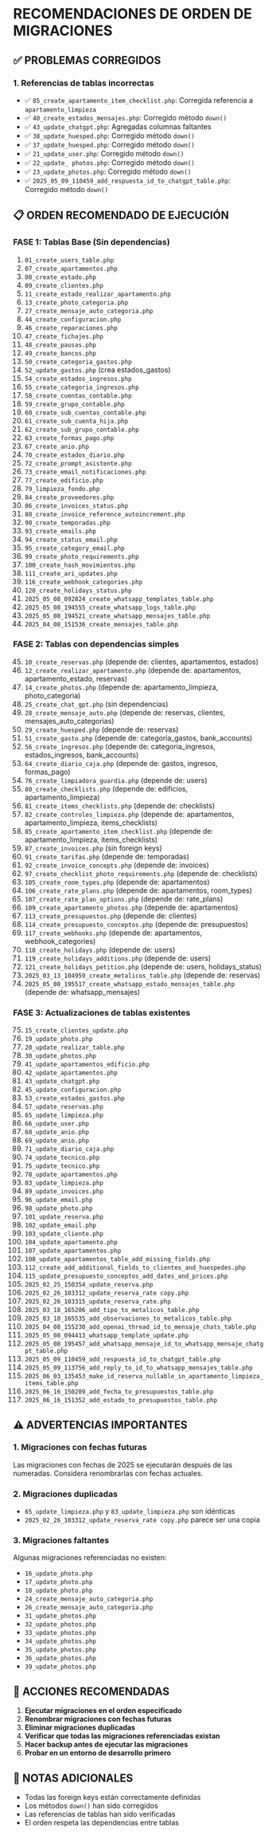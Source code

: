 # RECOMENDACIONES DE ORDEN DE MIGRACIONES

## ✅ PROBLEMAS CORREGIDOS

### 1. Referencias de tablas incorrectas
- ✅ `85_create_apartamento_item_checklist.php`: Corregida referencia a `apartamento_limpieza`
- ✅ `40_create_estados_mensajes.php`: Corregido método `down()`
- ✅ `43_update_chatgpt.php`: Agregadas columnas faltantes
- ✅ `38_update_huesped.php`: Corregido método `down()`
- ✅ `37_update_huesped.php`: Corregido método `down()`
- ✅ `21_update_user.php`: Corregido método `down()`
- ✅ `22_update_ photos.php`: Corregido método `down()`
- ✅ `23_update_photos.php`: Corregido método `down()`
- ✅ `2025_05_09_110459_add_respuesta_id_to_chatgpt_table.php`: Corregido método `down()`

## 📋 ORDEN RECOMENDADO DE EJECUCIÓN

### FASE 1: Tablas Base (Sin dependencias)
1. `01_create_users_table.php`
2. `07_create_apartamentos.php`
3. `08_create_estado.php`
4. `09_create_clientes.php`
5. `11_create_estado_realizar_apartamento.php`
6. `13_create_photo_categoria.php`
7. `27_create_mensaje_auto_categoria.php`
8. `44_create_configuracion.php`
9. `46_create_reparaciones.php`
10. `47_create_fichajes.php`
11. `48_create_pausas.php`
12. `49_create_bancos.php`
13. `50_create_categoria_gastos.php`
14. `52_update_gastos.php` (crea estados_gastos)
15. `54_create_estados_ingresos.php`
16. `55_create_categoria_ingresos.php`
17. `58_create_cuentas_contable.php`
18. `59_create_grupo_contable.php`
19. `60_create_sub_cuentas_contable.php`
20. `61_create_sub_cuenta_hija.php`
21. `62_create_sub_grupo_contable.php`
22. `63_create_formas_pago.php`
23. `67_create_anio.php`
24. `70_create_estados_diario.php`
25. `72_create_prompt_asistente.php`
26. `73_create_email_notificaciones.php`
27. `77_create_edificio.php`
28. `79_limpieza_fondo.php`
29. `84_create_proveedores.php`
30. `86_create_invoices_status.php`
31. `88_create_invoice_reference_autoincrement.php`
32. `90_create_temporadas.php`
33. `93_create_emails.php`
34. `94_create_status_email.php`
35. `95_create_category_email.php`
36. `99_create_photo_requirements.php`
37. `100_create_hash_movimientos.php`
38. `111_create_ari_updates.php`
39. `116_create_webhook_categories.php`
40. `120_create_holidays_status.php`
41. `2025_05_08_092824_create_whatsapp_templates_table.php`
42. `2025_05_08_194555_create_whatsapp_logs_table.php`
43. `2025_05_08_194521_create_whatsapp_mensajes_table.php`
44. `2025_04_08_151536_create_mensajes_table.php`

### FASE 2: Tablas con dependencias simples
45. `10_create_reservas.php` (depende de: clientes, apartamentos, estados)
46. `12_create_realizar_apartamento.php` (depende de: apartamentos, apartamento_estado, reservas)
47. `14_create_photos.php` (depende de: apartamento_limpieza, photo_categoria)
48. `25_create_chat_gpt.php` (sin dependencias)
49. `28_create_mensaje_auto.php` (depende de: reservas, clientes, mensajes_auto_categorias)
50. `29_create_huesped.php` (depende de: reservas)
51. `51_create_gasto.php` (depende de: categoria_gastos, bank_accounts)
52. `56_create_ingresos.php` (depende de: categoria_ingresos, estados_ingresos, bank_accounts)
53. `64_create_diario_caja.php` (depende de: gastos, ingresos, formas_pago)
54. `76_create_limpiadora_guardia.php` (depende de: users)
55. `80_create_checklists.php` (depende de: edificios, apartamento_limpieza)
56. `81_create_items_checklists.php` (depende de: checklists)
57. `82_create_controles_limpieza.php` (depende de: apartamentos, apartamento_limpieza, items_checklists)
58. `85_create_apartamento_item_checklist.php` (depende de: apartamento_limpieza, items_checklists)
59. `87_create_invoices.php` (sin foreign keys)
60. `91_create_tarifas.php` (depende de: temporadas)
61. `92_create_invoice_concepts.php` (depende de: invoices)
62. `97_create_checklist_photo_requirements.php` (depende de: checklists)
63. `105_create_room_types.php` (depende de: apartamentos)
64. `106_create_rate_plans.php` (depende de: apartamentos, room_types)
65. `107_create_rate_plan_options.php` (depende de: rate_plans)
66. `109_create_apartamento_photos.php` (depende de: apartamentos)
67. `113_create_presupuestos.php` (depende de: clientes)
68. `114_create_presupuesto_conceptos.php` (depende de: presupuestos)
69. `117_create_webhooks.php` (depende de: apartamentos, webhook_categories)
70. `118_create_holidays.php` (depende de: users)
71. `119_create_holidays_additions.php` (depende de: users)
72. `121_create_holidays_petition.php` (depende de: users, holidays_status)
73. `2025_03_13_104959_create_metalicos_table.php` (depende de: reservas)
74. `2025_05_08_195517_create_whatsapp_estado_mensajes_table.php` (depende de: whatsapp_mensajes)

### FASE 3: Actualizaciones de tablas existentes
75. `15_create_clientes_update.php`
76. `19_update_photo.php`
77. `20_update_realizar_table.php`
78. `30_update_photos.php`
79. `41_update_apartamentos_edificio.php`
80. `42_update_apartamentos.php`
81. `43_update_chatgpt.php`
82. `45_update_configuracion.php`
83. `53_create_estados_gastos.php`
84. `57_update_reservas.php`
85. `65_update_limpieza.php`
86. `66_update_user.php`
87. `68_update_anio.php`
88. `69_update_anio.php`
89. `71_update_diario_caja.php`
90. `74_update_tecnico.php`
91. `75_update_tecnico.php`
92. `78_update_apartamentos.php`
93. `83_update_limpieza.php`
94. `89_update_invoices.php`
95. `96_update_email.php`
96. `98_update_photo.php`
97. `101_update_reserva.php`
98. `102_update_email.php`
99. `103_update_cliente.php`
100. `104_update_apartamento.php`
101. `107_update_apartamentos.php`
102. `108_update_apartamentos_table_add_missing_fields.php`
103. `112_create_add_additional_fields_to_clientes_and_huespedes.php`
104. `115_update_presupuesto_conceptos_add_dates_and_prices.php`
105. `2025_02_25_150354_update_reserva.php`
106. `2025_02_26_103312_update_reserva_rate copy.php`
107. `2025_02_26_103315_update_reserva_rate.php`
108. `2025_03_18_165206_add_tipo_to_metalicos_table.php`
109. `2025_03_18_165535_add_observaciones_to_metalicos_table.php`
110. `2025_04_08_155230_add_openai_thread_id_to_mensaje_chats_table.php`
111. `2025_05_08_094413_whatsapp_template_update.php`
112. `2025_05_08_195457_add_whatsapp_mensaje_id_to_whatsapp_mensaje_chatgpt_table.php`
113. `2025_05_09_110459_add_respuesta_id_to_chatgpt_table.php`
114. `2025_05_09_113756_add_reply_to_id_to_whatsapp_mensajes_table.php`
115. `2025_06_03_135453_make_id_reserva_nullable_in_apartamento_limpieza_items_table.php`
116. `2025_06_16_150209_add_fecha_to_presupuestos_table.php`
117. `2025_06_16_151352_add_estado_to_presupuestos_table.php`

## ⚠️ ADVERTENCIAS IMPORTANTES

### 1. Migraciones con fechas futuras
Las migraciones con fechas de 2025 se ejecutarán después de las numeradas. Considera renombrarlas con fechas actuales.

### 2. Migraciones duplicadas
- `65_update_limpieza.php` y `83_update_limpieza.php` son idénticas
- `2025_02_26_103312_update_reserva_rate copy.php` parece ser una copia

### 3. Migraciones faltantes
Algunas migraciones referenciadas no existen:
- `16_update_photo.php`
- `17_update_photo.php`
- `18_update_photo.php`
- `24_create_mensaje_auto_categoria.php`
- `26_create_mensaje_auto_categoria.php`
- `31_update_photos.php`
- `32_update_photos.php`
- `33_update_photos.php`
- `34_update_photos.php`
- `35_update_photos.php`
- `36_update_photos.php`
- `39_update_photos.php`

## 🔧 ACCIONES RECOMENDADAS

1. **Ejecutar migraciones en el orden especificado**
2. **Renombrar migraciones con fechas futuras**
3. **Eliminar migraciones duplicadas**
4. **Verificar que todas las migraciones referenciadas existan**
5. **Hacer backup antes de ejecutar las migraciones**
6. **Probar en un entorno de desarrollo primero**

## 📝 NOTAS ADICIONALES

- Todas las foreign keys están correctamente definidas
- Los métodos `down()` han sido corregidos
- Las referencias de tablas han sido verificadas
- El orden respeta las dependencias entre tablas 
